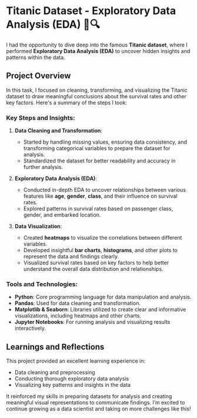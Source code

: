 # Titanic Dataset - Exploratory Data Analysis (EDA) 🚢🔍

I had the opportunity to dive deep into the famous **Titanic dataset**, where I performed **Exploratory Data Analysis (EDA)** to uncover hidden insights and patterns within the data.

## Project Overview

In this task, I focused on cleaning, transforming, and visualizing the Titanic dataset to draw meaningful conclusions about the survival rates and other key factors. Here's a summary of the steps I took:

### Key Steps and Insights:

1. **Data Cleaning and Transformation**:
   - Started by handling missing values, ensuring data consistency, and transforming categorical variables to prepare the dataset for analysis.
   - Standardized the dataset for better readability and accuracy in further analysis.

2. **Exploratory Data Analysis (EDA)**:
   - Conducted in-depth EDA to uncover relationships between various features like **age**, **gender**, **class**, and their influence on survival rates.
   - Explored patterns in survival rates based on passenger class, gender, and embarked location.

3. **Data Visualization**:
   - Created **heatmaps** to visualize the correlations between different variables.
   - Developed insightful **bar charts**, **histograms**, and other plots to represent the data and findings clearly.
   - Visualized survival rates based on key factors to help better understand the overall data distribution and relationships.

### Tools and Technologies:

- **Python**: Core programming language for data manipulation and analysis.
- **Pandas**: Used for data cleaning and transformation.
- **Matplotlib & Seaborn**: Libraries utilized to create clear and informative visualizations, including heatmaps and other charts.
- **Jupyter Notebooks**: For running analysis and visualizing results interactively.

## Learnings and Reflections

This project provided an excellent learning experience in:
- Data cleaning and preprocessing
- Conducting thorough exploratory data analysis
- Visualizing key patterns and insights in the data

It reinforced my skills in preparing datasets for analysis and creating meaningful visual representations to communicate findings. I’m excited to continue growing as a data scientist and taking on more challenges like this!
